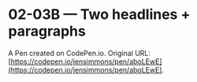 # 02-03B — Two headlines + paragraphs

A Pen created on CodePen.io. Original URL: [https://codepen.io/jensimmons/pen/aboLEwE](https://codepen.io/jensimmons/pen/aboLEwE).


